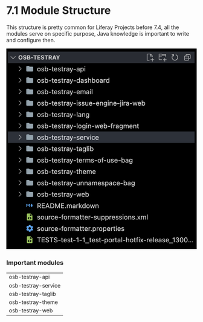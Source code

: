 # 7.1 Module Structure

This structure is pretty common for Liferay Projects before 7.4, all the modules serve on specific purpose, Java knowledge is important to write and configure then.


<div grid="~ cols-2">
  <div>
    <img src="assets/testray-01-structure.png" class="w-90" />
  </div>
    
  <div>

  ### Important modules

  |     |
  | --- |
  | osb-testray-api |
  | osb-testray-service |
  | osb-testray-taglib  |
  | osb-testray-theme  |
  | osb-testray-web  |
  </div>
</div>
